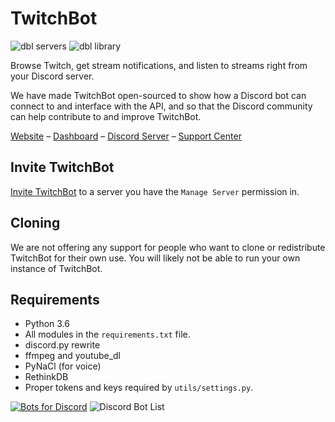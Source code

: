 # TwitchBot

![dbl servers](https://discordbots.org/api/widget/servers/375805687529209857.svg)
![dbl library](https://discordbots.org/api/widget/lib/375805687529209857.svg)

Browse Twitch, get stream notifications, and listen to streams right from your Discord server.

We have made TwitchBot open-sourced to show how a Discord bot can connect to and interface with the API, and so that the Discord community can help contribute to and improve TwitchBot.

[Website](https://twitchbot.io)
–
[Dashboard](https://dash.twitchbot.io)
–
[Discord Server](https://link.twitchbot.io/support)
–
[Support Center](https://support.twitchbot.io)

## Invite TwitchBot

[Invite TwitchBot](https://link.twitchbot.io/invite)
to a server you have the `Manage Server` permission in.

## Cloning

We are not offering any support for people who want to clone or redistribute TwitchBot for their own use. You will likely not be able to run your own instance of TwitchBot.

## Requirements

 - Python 3.6
 - All modules in the `requirements.txt` file.
 - discord.py rewrite
 - ffmpeg and youtube_dl
 - PyNaCl (for voice)
 - RethinkDB
 - Proper tokens and keys required by `utils/settings.py`.

[![Bots for Discord](https://botsfordiscord.com/api/bot/375805687529209857/widget?theme=dark)](https://botsfordiscord.com/bots/375805687529209857)
![Discord Bot List](https://discordbotlist.com/bots/375805687529209857/widget)
